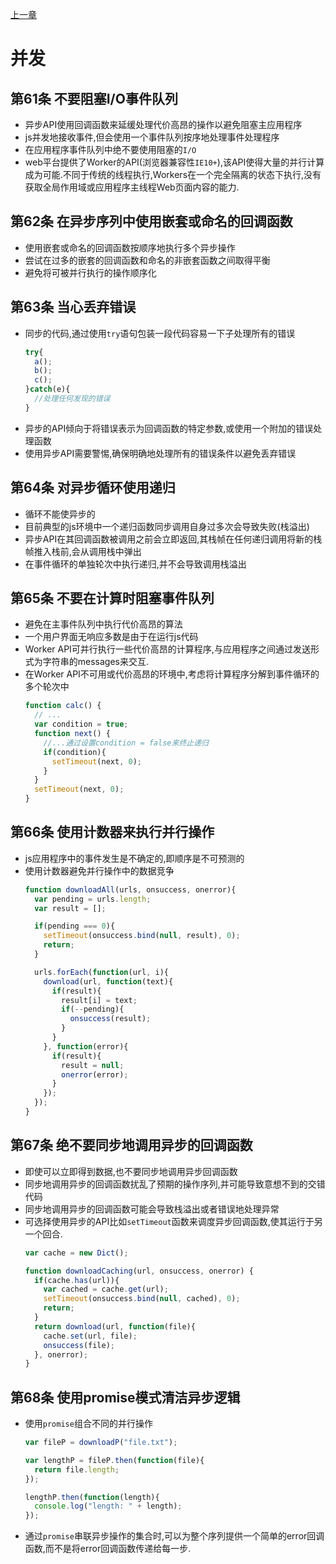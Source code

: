 [上一章](./第6章.md)

# 并发

## 第61条 不要阻塞I/O事件队列
- 异步API使用回调函数来延缓处理代价高昂的操作以避免阻塞主应用程序
- js并发地接收事件,但会使用一个事件队列按序地处理事件处理程序
- 在应用程序事件队列中绝不要使用阻塞的`I/O`
- web平台提供了Worker的API(浏览器兼容性`IE10+`),该API使得大量的并行计算成为可能.不同于传统的线程执行,Workers在一个完全隔离的状态下执行,没有获取全局作用域或应用程序主线程Web页面内容的能力.

## 第62条 在异步序列中使用嵌套或命名的回调函数
- 使用嵌套或命名的回调函数按顺序地执行多个异步操作
- 尝试在过多的嵌套的回调函数和命名的非嵌套函数之间取得平衡
- 避免将可被并行执行的操作顺序化

## 第63条 当心丢弃错误
- 同步的代码,通过使用`try`语句包装一段代码容易一下子处理所有的错误
  ```js
  try{
    a();
    b();
    c();
  }catch(e){
    //处理任何发现的错误
  }
  ```
- 异步的API倾向于将错误表示为回调函数的特定参数,或使用一个附加的错误处理函数
- 使用异步API需要警惕,确保明确地处理所有的错误条件以避免丢弃错误

## 第64条 对异步循环使用递归
- 循环不能使异步的
- 目前典型的js环境中一个递归函数同步调用自身过多次会导致失败(栈溢出)
- 异步API在其回调函数被调用之前会立即返回,其栈帧在任何递归调用将新的栈帧推入栈前,会从调用栈中弹出
- 在事件循环的单独轮次中执行递归,并不会导致调用栈溢出

## 第65条 不要在计算时阻塞事件队列
- 避免在主事件队列中执行代价高昂的算法
- 一个用户界面无响应多数是由于在运行js代码
- Worker API可并行执行一些代价高昂的计算程序,与应用程序之间通过发送形式为字符串的messages来交互.
- 在Worker API不可用或代价高昂的环境中,考虑将计算程序分解到事件循环的多个轮次中
  ```js
  function calc() {
    // ...
    var condition = true;
    function next() {
      //...通过设置condition = false来终止递归
      if(condition){
        setTimeout(next, 0);
      }
    }
    setTimeout(next, 0);
  }
  ```

## 第66条 使用计数器来执行并行操作
- js应用程序中的事件发生是不确定的,即顺序是不可预测的
- 使用计数器避免并行操作中的数据竞争
  ```js
  function downloadAll(urls, onsuccess, onerror){
    var pending = urls.length;
    var result = [];

    if(pending === 0){
      setTimeout(onsuccess.bind(null, result), 0);
      return;
    }

    urls.forEach(function(url, i){
      download(url, function(text){
        if(result){
          result[i] = text;
          if(--pending){
            onsuccess(result);
          }
        }
      }, function(error){
        if(result){
          result = null;
          onerror(error);
        }
      });
    });
  }
  ```

## 第67条 绝不要同步地调用异步的回调函数
- 即使可以立即得到数据,也不要同步地调用异步回调函数
- 同步地调用异步的回调函数扰乱了预期的操作序列,并可能导致意想不到的交错代码
- 同步地调用异步的回调函数可能会导致栈溢出或者错误地处理异常
- 可选择使用异步的API比如`setTimeout`函数来调度异步回调函数,使其运行于另一个回合.
  ```js
  var cache = new Dict();

  function downloadCaching(url, onsuccess, onerror) {
    if(cache.has(url)){
      var cached = cache.get(url);
      setTimeout(onsuccess.bind(null, cached), 0);
      return;
    }
    return download(url, function(file){
      cache.set(url, file);
      onsuccess(file);
    }, onerror);
  }
  ```

## 第68条 使用promise模式清洁异步逻辑
- 使用`promise`组合不同的并行操作
  ```js
  var fileP = downloadP("file.txt");

  var lengthP = fileP.then(function(file){
    return file.length;
  });

  lengthP.then(function(length){
    console.log("length: " + length);
  });
  ```
- 通过`promise`串联异步操作的集合时,可以为整个序列提供一个简单的error回调函数,而不是将error回调函数传递给每一步.
